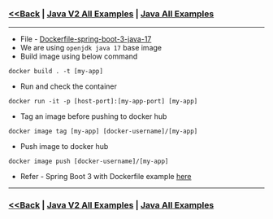 ### [<<Back](../README.md) | [Java V2 All Examples](https://github.com/avinashbabudonthu/java/blob/master/java-v2/README.md) | [Java All Examples](https://github.com/avinashbabudonthu/java/blob/master/README.md)
------
* File - [Dockerfile-spring-boot-3-java-17](Dockerfile-spring-boot-3-java-17)
* We are using `openjdk java 17` base image
* Build image using below command
```
docker build . -t [my-app]
``` 
* Run and check the container
```
docker run -it -p [host-port]:[my-app-port] [my-app]
```
* Tag an image before pushing to docker hub
```
docker image tag [my-app] [docker-username]/[my-app]
```
* Push image to docker hub
```
docker image push [docker-username]/[my-app]
```
* Refer - Spring Boot 3 with Dockerfile example [here](../../spring-boot-3/rest-api#Build-docker-image-and-push-to-docker-hub)
------
### [<<Back](../README.md) | [Java V2 All Examples](https://github.com/avinashbabudonthu/java/blob/master/java-v2/README.md) | [Java All Examples](https://github.com/avinashbabudonthu/java/blob/master/README.md)